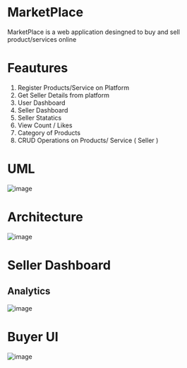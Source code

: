 # MarketPlace
MarketPlace is a web application desingned to buy and sell product/services online

# Feautures
1. Register Products/Service on Platform
2. Get Seller Details from platform
3. User Dashboard
4. Seller Dashboard
5. Seller Statatics
6. View Count / Likes
7. Category of Products
8. CRUD Operations on Products/ Service ( Seller )

# UML
![image](https://github.com/pavanvattikala/MarketPlace/assets/88368215/0f2d8883-d64d-4ece-8daa-f4817edb4653)


# Architecture 
![image](https://github.com/pavanvattikala/MarketPlace/assets/88368215/e8bcf6da-ee32-45a4-913c-d5e08bcff85a)


# Seller Dashboard

## Analytics
![image](https://github.com/pavanvattikala/MarketPlace/assets/88368215/216f6147-bb06-44d8-825e-049bd98f4317)



# Buyer UI
![image](https://github.com/pavanvattikala/MarketPlace/assets/88368215/69889f58-d282-4a34-8588-fe1e17d06323)



